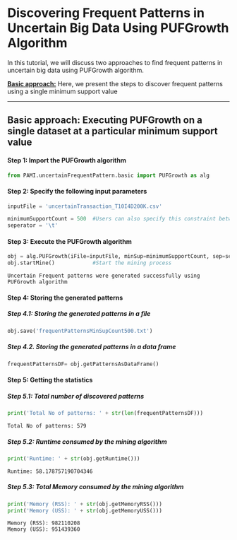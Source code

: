 # Discovering Frequent Patterns in Uncertain Big Data Using PUFGrowth Algorithm

In this tutorial, we will discuss two approaches to find frequent patterns in uncertain big data using PUFGrowth algorithm.

[__Basic approach:__](#basicApproach) Here, we present the steps to discover frequent patterns using a single minimum support value

***

## <a id='basicApproach'>Basic approach: Executing PUFGrowth on a single dataset at a particular minimum support value</a>

#### Step 1: Import the PUFGrowth algorithm


```python
from PAMI.uncertainFrequentPattern.basic import PUFGrowth as alg
```

#### Step 2: Specify the following input parameters


```python
inputFile = 'uncertainTransaction_T10I4D200K.csv'

minimumSupportCount = 500  #Users can also specify this constraint between 0 to 1.
seperator = '\t'       
```

#### Step 3: Execute the PUFGrowth algorithm


```python
obj = alg.PUFGrowth(iFile=inputFile, minSup=minimumSupportCount, sep=seperator)    #initialize
obj.startMine()            #Start the mining process
```

    Uncertain Frequent patterns were generated successfully using PUFGrowth algorithm


#### Step 4: Storing the generated patterns

##### Step 4.1: Storing the generated patterns in a file


```python
obj.save('frequentPatternsMinSupCount500.txt')
```

##### Step 4.2. Storing the generated patterns in a data frame


```python
frequentPatternsDF= obj.getPatternsAsDataFrame()
```

#### Step 5: Getting the statistics

##### Step 5.1: Total number of discovered patterns 


```python
print('Total No of patterns: ' + str(len(frequentPatternsDF)))
```

    Total No of patterns: 579


##### Step 5.2: Runtime consumed by the mining algorithm


```python
print('Runtime: ' + str(obj.getRuntime()))
```

    Runtime: 58.178757190704346


##### Step 5.3: Total Memory consumed by the mining algorithm


```python
print('Memory (RSS): ' + str(obj.getMemoryRSS()))
print('Memory (USS): ' + str(obj.getMemoryUSS()))
```

    Memory (RSS): 982110208
    Memory (USS): 951439360

